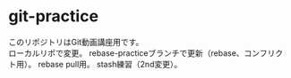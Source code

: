 # git-practice
このリポジトリはGit動画講座用です。  
ローカルリポで変更。
rebase-practiceブランチで更新（rebase、コンフリクト用）。
rebase pull用。
stash練習（2nd変更）。
